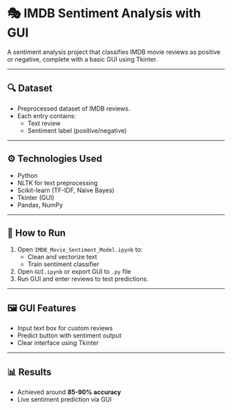 # 🎭 IMDB Sentiment Analysis with GUI

A sentiment analysis project that classifies IMDB movie reviews as positive or negative, complete with a basic GUI using Tkinter.

---

## 🔍 Dataset

- Preprocessed dataset of IMDB reviews.
- Each entry contains:
  - Text review
  - Sentiment label (positive/negative)

---

## ⚙️ Technologies Used

- Python
- NLTK for text preprocessing
- Scikit-learn (TF-IDF, Naive Bayes)
- Tkinter (GUI)
- Pandas, NumPy

---

## 🚀 How to Run

1. Open `IMDB_Movie_Sentiment_Model.ipynb` to:
   - Clean and vectorize text
   - Train sentiment classifier
2. Open `GUI.ipynb` or export GUI to `.py` file
3. Run GUI and enter reviews to test predictions.

---

## 🖼 GUI Features

- Input text box for custom reviews
- Predict button with sentiment output
- Clear interface using Tkinter

---

## 📊 Results

- Achieved around **85-90% accuracy**
- Live sentiment prediction via GUI
